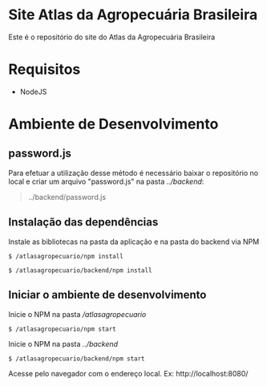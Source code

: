 # Site Atlas da Agropecuária Brasileira

Este é o repositório do site do Atlas da Agropecuária Brasileira

# Requisitos

- NodeJS

# Ambiente de Desenvolvimento

## password.js

Para efetuar a utilização desse método é necessário baixar o repositório no local e criar um arquivo "password.js" na pasta *../backend*:

> ../backend/password.js

## Instalação das dependências

Instale as bibliotecas na pasta da aplicação e na pasta do backend via NPM

```
$ /atlasagropecuario/npm install
```

```
$ /atlasagropecuario/backend/npm install
```

## Iniciar o ambiente de desenvolvimento

Inicie o NPM na pasta */atlasagropecuario*

```
$ /atlasagropecuario/npm start
```

Inicie o NPM na pasta *../backend*

```
$ /atlasagropecuario/backend/npm start
```

Acesse pelo navegador com o endereço local. Ex: http://localhost:8080/
